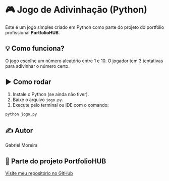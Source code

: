 # 🎮 Jogo de Adivinhação (Python)

Este é um jogo simples criado em Python como parte do projeto do portfólio profissional **PortfolioHUB**.

## 💡 Como funciona?
O jogo escolhe um número aleatório entre 1 e 10. O jogador tem 3 tentativas para adivinhar o número certo.

## ▶️ Como rodar
1. Instale o Python (se ainda não tiver).
2. Baixe o arquivo `jogo.py`.
3. Execute pelo terminal ou IDE com o comando:

```bash
python jogo.py
```

## ✍️ Autor
Gabriel Moreira

## 🔗 Parte do projeto PortfolioHUB
[Visite meu repositório no GitHub](https://github.com/seuusuario/PortfolioHUB)
